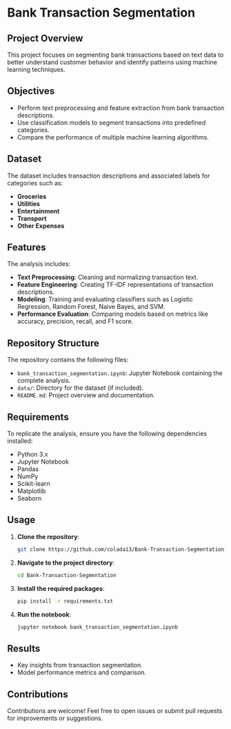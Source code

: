 # Bank Transaction Segmentation

## Project Overview
This project focuses on segmenting bank transactions based on text data to better understand customer behavior and identify patterns using machine learning techniques.

## Objectives
- Perform text preprocessing and feature extraction from bank transaction descriptions.
- Use classification models to segment transactions into predefined categories.
- Compare the performance of multiple machine learning algorithms.

## Dataset
The dataset includes transaction descriptions and associated labels for categories such as:
- **Groceries**
- **Utilities**
- **Entertainment**
- **Transport**
- **Other Expenses**


## Features
The analysis includes:
- **Text Preprocessing**: Cleaning and normalizing transaction text.
- **Feature Engineering**: Creating TF-IDF representations of transaction descriptions.
- **Modeling**: Training and evaluating classifiers such as Logistic Regression, Random Forest, Naive Bayes, and SVM.
- **Performance Evaluation**: Comparing models based on metrics like accuracy, precision, recall, and F1 score.

## Repository Structure
The repository contains the following files:
- `bank_transaction_segmentation.ipynb`: Jupyter Notebook containing the complete analysis.
- `data/`: Directory for the dataset (if included).
- `README.md`: Project overview and documentation.

## Requirements
To replicate the analysis, ensure you have the following dependencies installed:
- Python 3.x
- Jupyter Notebook
- Pandas
- NumPy
- Scikit-learn
- Matplotlib
- Seaborn


## Usage
1. **Clone the repository**:
   ```bash
   git clone https://github.com/colada13/Bank-Transaction-Segmentation.git
   ```
2. **Navigate to the project directory**:
   ```bash
   cd Bank-Transaction-Segmentation
   ```
3. **Install the required packages**:
   ```bash
   pip install -r requirements.txt
   ```
4. **Run the notebook**:
   ```bash
   jupyter notebook bank_transaction_segmentation.ipynb
   ```

## Results
- Key insights from transaction segmentation.
- Model performance metrics and comparison.

## Contributions
Contributions are welcome! Feel free to open issues or submit pull requests for improvements or suggestions.
